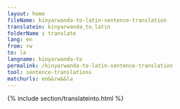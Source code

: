 ```yaml
---
layout: home
fileName: kinyarwanda-to-latin-sentence-translation
translatein: kinyarwanda_to_latin
folderName : translate
lang: en
from: rw
to: la
langname: kinyarwanda-to
permalink: /kinyarwanda-to-latin-sentence-translation
tool: sentence-translations
matchurls: en&&rw&&la
---
```

{% include section/translateinto.html %}
